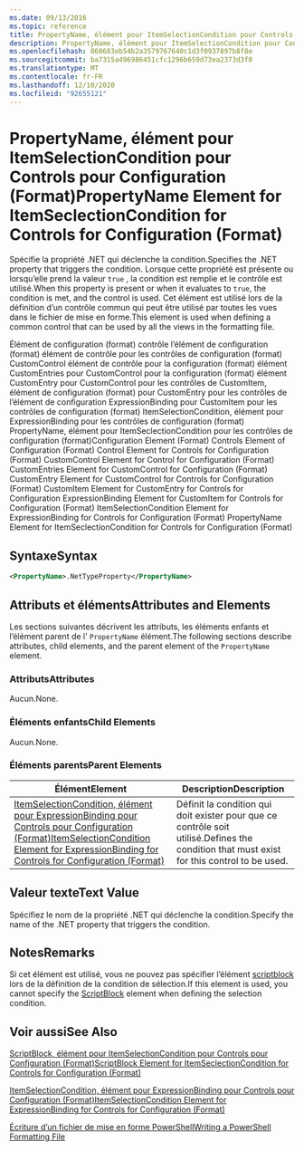 ```yaml
---
ms.date: 09/13/2016
ms.topic: reference
title: PropertyName, élément pour ItemSelectionCondition pour Controls pour Configuration (Format)
description: PropertyName, élément pour ItemSelectionCondition pour Controls pour Configuration (Format)
ms.openlocfilehash: 860683eb54b2a3579767640c1d3f0937897b8f8e
ms.sourcegitcommit: ba7315a496986451cfc1296b659d73ea2373d3f0
ms.translationtype: MT
ms.contentlocale: fr-FR
ms.lasthandoff: 12/10/2020
ms.locfileid: "92655121"
---
```

# <a name="propertyname-element-for-itemseclectioncondition-for-controls-for-configuration-format"></a><span data-ttu-id="51e6d-103">PropertyName, élément pour ItemSelectionCondition pour Controls pour Configuration (Format)</span><span class="sxs-lookup"><span data-stu-id="51e6d-103">PropertyName Element for ItemSeclectionCondition for Controls for Configuration (Format)</span></span>

<span data-ttu-id="51e6d-104">Spécifie la propriété .NET qui déclenche la condition.</span><span class="sxs-lookup"><span data-stu-id="51e6d-104">Specifies the .NET property that triggers the condition.</span></span> <span data-ttu-id="51e6d-105">Lorsque cette propriété est présente ou lorsqu’elle prend la valeur `true` , la condition est remplie et le contrôle est utilisé.</span><span class="sxs-lookup"><span data-stu-id="51e6d-105">When this property is present or when it evaluates to `true`, the condition is met, and the control is used.</span></span> <span data-ttu-id="51e6d-106">Cet élément est utilisé lors de la définition d’un contrôle commun qui peut être utilisé par toutes les vues dans le fichier de mise en forme.</span><span class="sxs-lookup"><span data-stu-id="51e6d-106">This element is used when defining a common control that can be used by all the views in the formatting file.</span></span>

<span data-ttu-id="51e6d-107">Élément de configuration (format) contrôle l’élément de configuration (format) élément de contrôle pour les contrôles de configuration (format) CustomControl élément de contrôle pour la configuration (format) élément CustomEntries pour CustomControl pour la configuration (format) élément CustomEntry pour CustomControl pour les contrôles de CustomItem, élément de configuration (format) pour CustomEntry pour les contrôles de l’élément de configuration ExpressionBinding pour CustomItem pour les contrôles de configuration (format) ItemSelectionCondition, élément pour ExpressionBinding pour les contrôles de configuration (format) PropertyName, élément pour ItemSeclectionCondition pour les contrôles de configuration (format)</span><span class="sxs-lookup"><span data-stu-id="51e6d-107">Configuration Element (Format) Controls Element of Configuration (Format) Control Element for Controls for Configuration (Format) CustomControl Element for Control for Configuration (Format) CustomEntries Element for CustomControl for Configuration (Format) CustomEntry Element for CustomControl for Controls for Configuration (Format) CustomItem Element for CustomEntry for Controls for Configuration ExpressionBinding Element for CustomItem for Controls for Configuration (Format) ItemSelectionCondition Element for ExpressionBinding for Controls for Configuration (Format) PropertyName Element for ItemSeclectionCondition for Controls for Configuration (Format)</span></span>

## <a name="syntax"></a><span data-ttu-id="51e6d-108">Syntaxe</span><span class="sxs-lookup"><span data-stu-id="51e6d-108">Syntax</span></span>

```xml
<PropertyName>.NetTypeProperty</PropertyName>
```

## <a name="attributes-and-elements"></a><span data-ttu-id="51e6d-109">Attributs et éléments</span><span class="sxs-lookup"><span data-stu-id="51e6d-109">Attributes and Elements</span></span>

<span data-ttu-id="51e6d-110">Les sections suivantes décrivent les attributs, les éléments enfants et l’élément parent de l' `PropertyName` élément.</span><span class="sxs-lookup"><span data-stu-id="51e6d-110">The following sections describe attributes, child elements, and the parent element of the `PropertyName` element.</span></span>

### <a name="attributes"></a><span data-ttu-id="51e6d-111">Attributs</span><span class="sxs-lookup"><span data-stu-id="51e6d-111">Attributes</span></span>

<span data-ttu-id="51e6d-112">Aucun.</span><span class="sxs-lookup"><span data-stu-id="51e6d-112">None.</span></span>

### <a name="child-elements"></a><span data-ttu-id="51e6d-113">Éléments enfants</span><span class="sxs-lookup"><span data-stu-id="51e6d-113">Child Elements</span></span>

<span data-ttu-id="51e6d-114">Aucun.</span><span class="sxs-lookup"><span data-stu-id="51e6d-114">None.</span></span>

### <a name="parent-elements"></a><span data-ttu-id="51e6d-115">Éléments parents</span><span class="sxs-lookup"><span data-stu-id="51e6d-115">Parent Elements</span></span>

|<span data-ttu-id="51e6d-116">Élément</span><span class="sxs-lookup"><span data-stu-id="51e6d-116">Element</span></span>|<span data-ttu-id="51e6d-117">Description</span><span class="sxs-lookup"><span data-stu-id="51e6d-117">Description</span></span>|
|-------------|-----------------|
|[<span data-ttu-id="51e6d-118">ItemSelectionCondition, élément pour ExpressionBinding pour Controls pour Configuration (Format)</span><span class="sxs-lookup"><span data-stu-id="51e6d-118">ItemSelectionCondition Element for ExpressionBinding for Controls for Configuration (Format)</span></span>](./itemselectioncondition-element-for-expressionbinding-for-controls-for-configuration-format.md)|<span data-ttu-id="51e6d-119">Définit la condition qui doit exister pour que ce contrôle soit utilisé.</span><span class="sxs-lookup"><span data-stu-id="51e6d-119">Defines the condition that must exist for this control to be used.</span></span>|

## <a name="text-value"></a><span data-ttu-id="51e6d-120">Valeur texte</span><span class="sxs-lookup"><span data-stu-id="51e6d-120">Text Value</span></span>

<span data-ttu-id="51e6d-121">Spécifiez le nom de la propriété .NET qui déclenche la condition.</span><span class="sxs-lookup"><span data-stu-id="51e6d-121">Specify the name of the .NET property that triggers the condition.</span></span>

## <a name="remarks"></a><span data-ttu-id="51e6d-122">Notes</span><span class="sxs-lookup"><span data-stu-id="51e6d-122">Remarks</span></span>

<span data-ttu-id="51e6d-123">Si cet élément est utilisé, vous ne pouvez pas spécifier l’élément [scriptblock](./scriptblock-element-for-itemseclectioncondition-for-controls-for-configuration-format.md) lors de la définition de la condition de sélection.</span><span class="sxs-lookup"><span data-stu-id="51e6d-123">If this element is used, you cannot specify the [ScriptBlock](./scriptblock-element-for-itemseclectioncondition-for-controls-for-configuration-format.md) element when defining the selection condition.</span></span>

## <a name="see-also"></a><span data-ttu-id="51e6d-124">Voir aussi</span><span class="sxs-lookup"><span data-stu-id="51e6d-124">See Also</span></span>

[<span data-ttu-id="51e6d-125">ScriptBlock, élément pour ItemSelectionCondition pour Controls pour Configuration (Format)</span><span class="sxs-lookup"><span data-stu-id="51e6d-125">ScriptBlock Element for ItemSeclectionCondition for Controls for Configuration (Format)</span></span>](./scriptblock-element-for-itemseclectioncondition-for-controls-for-configuration-format.md)

[<span data-ttu-id="51e6d-126">ItemSelectionCondition, élément pour ExpressionBinding pour Controls pour Configuration (Format)</span><span class="sxs-lookup"><span data-stu-id="51e6d-126">ItemSelectionCondition Element for ExpressionBinding for Controls for Configuration (Format)</span></span>](./itemselectioncondition-element-for-expressionbinding-for-controls-for-configuration-format.md)

[<span data-ttu-id="51e6d-127">Écriture d’un fichier de mise en forme PowerShell</span><span class="sxs-lookup"><span data-stu-id="51e6d-127">Writing a PowerShell Formatting File</span></span>](./writing-a-powershell-formatting-file.md)

